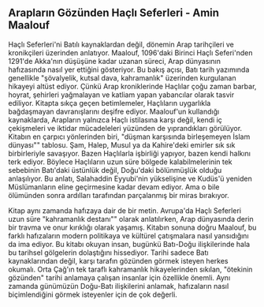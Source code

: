 ## Arapların Gözünden Haçlı Seferleri - Amin Maalouf

Haçlı Seferleri'ni Batılı kaynaklardan değil, dönemin Arap tarihçileri ve kronikçileri üzerinden anlatıyor. Maalouf, 1096'daki Birinci Haçlı Seferi'nden 1291'de Akka'nın düşüşüne kadar uzanan süreci, Arap dünyasının hafızasında nasıl yer ettiğini gösteriyor. Bu bakış açısı, Batı tarih yazımında genellikle "şövalyelik, kutsal dava, kahramanlık" üzerinden kurgulanan hikayeyi altüst ediyor. Çünkü Arap kroniklerinde Haçlılar çoğu zaman barbar, hoyrat, şehirleri yağmalayan ve katliam yapan yabancılar olarak tasvir ediliyor. Kitapta sıkça geçen betimlemeler, Haçlıların uygarlıkla bağdaşmayan davranışlarını deşifre ediyor. Maalouf'un kullandığı kaynaklarda, Arapların yalnızca Haçlı istilasına karşı değil, kendi iç çekişmeleri ve iktidar mücadeleleri yüzünden de yıprandıkları görülüyor. Kitabın en çarpıcı yönlerinden biri, "düşman karşısında birleşemeyen İslam dünyası"" tablosu. Şam, Halep, Musul ya da Kahire'deki emirler sık sık birbirleriyle savaşıyor. Bazen Haçlılarla işbirliği yapıyor, bazen kendi halkını terk ediyor. Böylece Haçlıların uzun süre bölgede kalabilmelerinin tek sebebinin Batı'daki üstünlük değil, Doğu'daki bölünmüşlük olduğu anlaşılıyor. Bu anlatı, Salahaddin Eyyubi'nin yükselişine ve Kudüs'ü yeniden Müslümanların eline geçirmesine kadar devam ediyor. Ama o bile ölümünden sonra ardılları tarafından parçalanmış bir miras bırakıyor.

Kitap aynı zamanda hafızaya dair de bir metin. Avrupa'da Haçlı Seferleri uzun süre "kahramanlık destanı"" olarak anlatılırken, Arap dünyasında derin bir travma ve onur kırıklığı olarak yaşamış. Kitabın sonuna doğru Maalouf, bu farklı hafızaların modern politikaya ve kültürel çatışmalara nasıl yansıdığını da ima ediyor. Bu kitabı okuyan insan, bugünkü Batı-Doğu ilişkilerinde hala bu tarihsel gölgelerin dolaştığını hissediyor. Tarihi sadece Batı kaynaklarından değil, karşı tarafın gözünden görmek isteyen herkes okumalı. Orta Çağ'ın tek taraflı kahramanlık hikayelerinden sıkılan, "ötekinin gözünden" tarihi anlamaya çalışan insanlar için özellikle önemli. Aynı zamanda günümüzün Doğu-Batı ilişkilerini anlamak, hafızaların nasıl biçimlendiğini görmek isteyenler için de çok değerli.